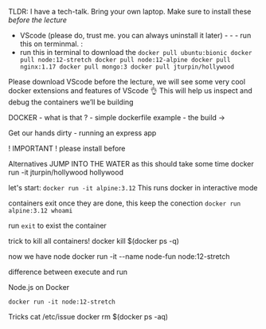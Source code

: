 TLDR:
I have a tech-talk. Bring your own laptop. Make sure to install these _before the lecture_

- VScode (please do, trust me. you can always uninstall it later) - - - run this on terminmal. :
- run this in terminal to download the
  `docker pull ubuntu:bionic docker pull node:12-stretch docker pull node:12-alpine docker pull nginx:1.17 docker pull mongo:3 docker pull jturpin/hollywood`

Please download VScode before the lecture, we will see some very cool docker extensions and features of VScode 👌
This will help us inspect and debug the containers we’ll be building

DOCKER - what is that ? - simple dockerfile example - the build ->

Get our hands dirty - running an express app

! IMPORTANT !
please install before

Alternatives
JUMP INTO THE WATER as this should take some time
docker run -it jturpin/hollywood hollywood

let's start:
`docker run -it alpine:3.12`
This runs docker in interactive mode

containers exit once they are done, this keep the conection
`docker run alpine:3.12 whoami`

run `exit`
to exist the container

trick to kill all containers!
docker kill $(docker ps -q)

now we have node
docker run -it --name node-fun node:12-stretch

difference between execute and run

Node.js on Docker

`docker run -it node:12-stretch`

Tricks
cat /etc/issue
docker rm $(docker ps -aq)
